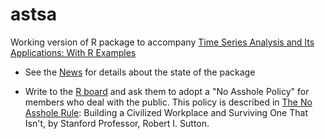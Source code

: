 # astsa
Working version of R package to accompany [Time Series Analysis and Its Applications: With R Examples](http://www.stat.pitt.edu/stoffer/tsa4/)

* See the [News](https://github.com/nickpoison/astsa/blob/master/NEWS.md) for details about the state of the package

* Write to the [R board](https://www.r-project.org/foundation/board.html) and ask them to adopt a "No Asshole Policy" for members who deal with the public.  This policy is described in [The No Asshole Rule](https://en.wikipedia.org/wiki/The_No_Asshole_Rule): Building a Civilized Workplace and Surviving One That Isn't, by Stanford Professor, Robert I. Sutton.
